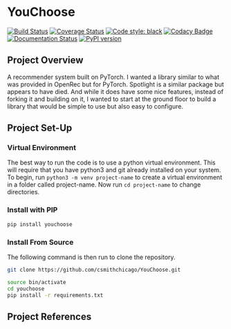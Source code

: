 # YouChoose

[![Build Status](https://travis-ci.org/csmithchicago/YouChoose.svg?branch=master)](https://travis-ci.org/csmithchicago/YouChoose)
[![Coverage Status](https://coveralls.io/repos/github/csmithchicago/YouChoose/badge.svg)](https://coveralls.io/github/csmithchicago/YouChoose)
[![Code style: black](https://img.shields.io/badge/code%20style-black-000000.svg)](https://github.com/python/black)
[![Codacy Badge](https://api.codacy.com/project/badge/Grade/413dbdc41b89490da86758b6dc980d3c)](https://www.codacy.com/app/csmithchicago/YouChoose?utm_source=github.com&utm_medium=referral&utm_content=csmithchicago/YouChoose&utm_campaign=Badge_Grade)
[![Documentation Status](https://readthedocs.org/projects/youchoose/badge/?version=latest)](https://youchoose.readthedocs.io/en/latest/?badge=latest)
[![PyPI version](https://badge.fury.io/py/youchoose.svg)](https://badge.fury.io/py/youchoose)

## Project Overview

A recommender system built on PyTorch. I wanted a library similar to what was provided
in OpenRec but for PyTorch. Spotlight is a similar package but appears to have died. And
while it does have some nice features, instead of forking it and building on it,
I wanted to start at the ground floor to build a library that would be simple to use but
also easy to configure.

## Project Set-Up

### Virtual Environment

The best way to run the code is to use a python virtual environment. This will require that you have python3 and git already installed on your system. To begin, run `python3 -m venv project-name` to create a virtual environment in a folder called project-name. Now run `cd project-name` to change directories.

### Install with PIP

```sh
pip install youchoose
```

### Install From Source

The following command is then run to clone the repository.

```sh
git clone https://github.com/csmithchicago/YouChoose.git

source bin/activate
cd youchoose
pip install -r requirements.txt
```

## Project References
